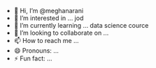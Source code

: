 - 👋 Hi, I’m @meghanarani
- 👀 I’m interested in ... jod
- 🌱 I’m currently learning ... data science cource
- 💞️ I’m looking to collaborate on ...
- 📫 How to reach me ...
- 😄 Pronouns: ...
- ⚡ Fun fact: ...

<!---
meghanarani/meghanarani is a ✨ special ✨ repository because its `README.md` (this file) appears on your GitHub profile.
You can click the Preview link to take a look at your changes.
--->
